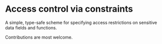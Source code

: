 Access control via constraints
==============================

A simple, type-safe scheme for specifying access restrictions on sensitive data fields and functions.

Contributions are most welcome.

